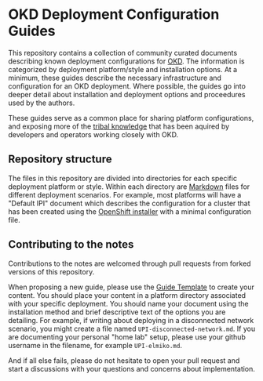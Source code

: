 # OKD Deployment Configuration Guides

This repository contains a collection of community curated documents describing known deployment configurations
for [OKD](https://okd.io). The information is categorized by deployment platform/style and installation options. At a minimum,
these guides describe the necessary infrastructure and configuration for an OKD deployment. Where possible,
the guides go into deeper detail about installation and deployment options and proceedures used by the authors.

These guides serve as a common place for sharing platform configurations, and exposing more of the
[tribal knowledge](https://en.wikipedia.org/wiki/Tribal_knowledge) that has been aquired by
developers and operators working closely with OKD.

## Repository structure

The files in this repository are divided into directories for each specific deployment platform or style.
Within each directory are [Markdown](https://www.markdownguide.org/) files for different deployment
scenarios. For example, most platforms will have a "Default IPI" document which describes the configuration
for a cluster that has been created using the [OpenShift installer](https://github.com/openshift/installer)
with a minimal configuration file.

## Contributing to the notes

Contributions to the notes are welcomed through pull requests from forked versions of this repository.

When proposing a new guide, please use the [Guide Template](guide-template.md) to create your content.
You should place your content in a platform directory associated with your specific deployment. You
should name your document using the installation method and brief descriptive text of the options
you are detailing. For example, if writing about deploying in a disconnected network scenario, you might
create a file named `UPI-disconnected-network.md`. If you are documenting your personal "home lab" setup,
please use your github username in the filename, for example `UPI-elmiko.md`.

And if all else fails, please do not hesitate to open your pull request and start a discussions with your
questions and concerns about implementation.
